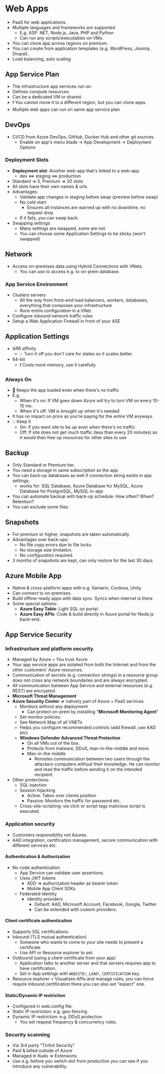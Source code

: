 # Web Apps

- PaaS for web applications.
- Multiple languages and frameworks are supported
  - E.g. ASP. NET, Node.js, Java, PHP and Python
  - Can run any scripts/executables on VMs.
- You can clone app across regions on premium.
- You can create from application templates (e.g. WordPress, Joomla, Drupal).
- Load balancing, auto scaling

## App Service Plan

- The infrastructure app services run on.
- Defines compute resources.
- Can be a dedicated VM or shared.
- ❗ You cannot move it to a different region, but you can clone apps.
- Multiple web apps can run on same app service plan

## DevOps

- CI/CD from Azure DevOps, GitHub, Docker Hub and other git sources.
  - Enable on app's menu blade -> App Development -> Deployment Options

### Deployment Slots

- **Deployment slot**: Another web-app that's linked to a web-app
  - dev <=> staging <=> production
- Standard => 5, Premium => 20 slots
- All slots have their own names & urls.
- Advantages:
  - Validate app changes in staging before swap (preview before swap)
  - No cold start
    - Ensures all instances are warned up with no downtime, no request drop
  - If it fails, you can swap back
- Swapping settings
  - Many settings are swapped, some are not.
  - You can choose some Application Settings to be sticky (won't swapped)

## Network

- Access on-premises data using Hybrid Connections with VNets.
  - You can use to access e.g. to on-prem database.

### App Service Environment

- Clusters servers
  - All the way from front-end load balancers, workers, databases, everything that composes your infrastructure
  - Runs entire configuration in a VNet.
- Configure inbound network traffic rules
- Setup a Web Application Firewall in front of your ASE

## Application Settings

- ARR affinity
  - 💡 Turn it off you don't care for states so it scales better.
- 64-bit
  - ❗ Costs more memory, use it carefully

### Always On

- 📝 Keeps the app loaded even when there's no traffic
- E.g.
  - When it's on: If VM goes down Azure will try to turn VM on every 10-15 ms.
  - When it's off: VM is brought up when it's needed
- It has no impact on price as you're paying for the entire VM anyways.
- 💡 Keep it
  - On: if you want site to be up even when there's no traffic
  - Off: If site does not get much traffic (less than every 20 minutes) as it would then free up resources for other sites to use

## Backup

- Only Standard or Premium tier.
- You need a storage in same subscription as the app.
- You can back-up databases as well if connection string exists in app settings.
  - works for: SQL Database, Azure Database for MySQL, Azure Database for PostgreSQL, MySQL in-app
- You can automate backup with back-up schedule: How often? When? Retention?
- You can exclude some files.

## Snapshots

- For premium or higher, snapshots are taken automatically.
- Advantages over back-ups:
  - No file copy errors due to file locks.
  - No storage size limitation.
  - No configuration required.
- 3 months of snapshots are kept, can only restore for the last 30 days.

## Azure Mobile App

- Native & cross-platform apps with e.g. Xamarin, Cordova, Unity.
- Can connect to on-premises.
- Build offline-ready apps with data sync: Syncs when internet is there
- Some special options:
  - **Azure Easy Table**: Light SQL on portal.
  - **Azure Easy APIs**: Code & build directly in Azure portal for Node.js back-end.

## App Service Security

### Infrastructure and platform security

- Managed by Azure = You trust Azure
- Your app service apps are isolated from both the Internet and from the other customers' Azure resources.
- Communication of secrets (e.g. connection strings) in a resource group does not cross any network boundaries and are always encrypted.
- All communication between App Service and external resources (e.g. REST) are encrypted.
- **Microsoft Threat Management**
- **Azure Security Center** => natively part of Azure + PaaS services
  - Monitors without any deployment
    - Can protect on-prem by installing "**Microsoft Monitoring Agent**"
  - Set monitor policies.
  - See Network Map of all VNETs
  - Helps you configure recommended controls (add firewall, use AAD etc).
  - **Windows Defender Advanced Threat Protection**
    - On all VMs out of the box.
    - Protects from malware, DDoS, man-in-the-middle and more.
    - Man-in-the-middle
      - Reroutes communication between two users through the attackers computers without their knowledge. He can monitor and read the traffic before sending it on the intended recipient.
- Other protections:
  - SQL injection
  - Session hijacking
    - Active: Takes over clients position
    - Passive: Monitors the traffic for password etc.
  - Cross-site-scripting: via click or script tags malicious script is executed.

### Application security

- Customers responsibility not Azures.
- AAD integration, certification management, secure communication with different services etc.

#### Authentication & Authorization

- No code authentication
  - App Service can validate user assertions.
  - Uses JWT tokens
    - ADD => authorization header as bearer token
    - Mobile App Client SDKs
  - Federated identity
    - Identity providers
      - Default: AAD, Microsoft Account, Facebook, Google, Twitter.
      - Can be extended with custom providers.

#### Client certificate authentication

- Supports SSL certifications.
- Inbound (TLS mutual authentication)
  - Someone who wants to come to your site needs to present a certificate
  - Use API or Resource explorer to set.
- Outbound (using a client certificate from your app)
  - Application talks to another server and that servers requires app to have certification.
  - Set in App settings with `WEBSITE\_LOAD\_CERTIFICATION` key.
- Resource explorer = Visualizes APIs and manage rules, you can force require inbound certification there you can also set "expect" one.

#### Static/Dynamic IP restriction

- Configured in web.config file.
- Static IP restriction: e.g. geo-fencing
- Dynamic IP restriction: e.g. DDoS protection
  - You set request frequency & concurrency rules.

### Security scanning

- Via 3rd party "Tinfoil Security"
- Paid & billed outside of Azure
- Managed in Kudo => Extensions
- Use e.g. before you switch slot from production you can see if you introduce any vulnerability.
